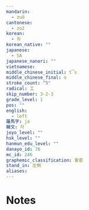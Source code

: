 ```yaml
---
mandarin:
  - zuǒ
cantonese:
  - zo2
korean:
  - 좌
korean_native: ""
japanese:
  - SA
japanese_nanori: ""
vietnamese:
middle_chinese_initial: t͡s
middle_chinese_final: ɑ
stroke_count: "5"
radical: 工
skip_number: 3-2-3
grade_level: 1
pos: ""
english:
  - left
羅馬字: ja
韓文: 자
joyo_level: ""
hsk_level: ""
hanmun_edu_level: ""
danayo_id: 76
mc_id: 246
graphemic_classification: 會意
stand_in: 左側
aliases:
---
```


# Notes
